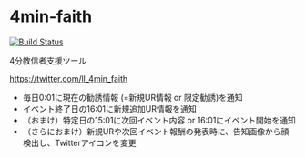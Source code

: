 # 4min-faith
[![Build Status](https://travis-ci.org/gecko655/4min-faith.svg)](https://travis-ci.org/gecko655/4min-faith)

4分教信者支援ツール

https://twitter.com/ll_4min_faith
- 毎日0:01に現在の勧誘情報 (=新規UR情報 or 限定勧誘)を通知
- イベント終了日の16:01に新規追加UR情報を通知
- （おまけ）特定日の15:01に次回イベント内容 or 16:01にイベント開始を通知
- （さらにおまけ）新規URや次回イベント報酬の発表時に、告知画像から顔検出し、Twitterアイコンを変更
